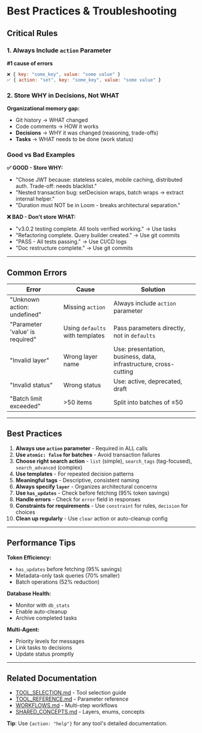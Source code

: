 # Best Practices & Troubleshooting

## Critical Rules

### 1. Always Include `action` Parameter
**#1 cause of errors**

```javascript
❌ { key: "some_key", value: "some value" }
✅ { action: "set", key: "some_key", value: "some value" }
```

### 2. Store WHY in Decisions, Not WHAT

**Organizational memory gap:**
- Git history → WHAT changed
- Code comments → HOW it works
- **Decisions** → WHY it was changed (reasoning, trade-offs)
- **Tasks** → WHAT needs to be done (work status)

### Good vs Bad Examples

**✅ GOOD - Store WHY:**
- "Chose JWT because: stateless scales, mobile caching, distributed auth. Trade-off: needs blacklist."
- "Nested transaction bug: setDecision wraps, batch wraps → extract internal helper."
- "Duration must NOT be in Loom - breaks architectural separation."

**❌ BAD - Don't store WHAT:**
- "v3.0.2 testing complete. All tools verified working." → Use tasks
- "Refactoring complete. Query builder created." → Use git commits
- "PASS - All tests passing." → Use CI/CD logs
- "Doc restructure complete." → Use git commits

---

## Common Errors

| Error | Cause | Solution |
|-------|-------|----------|
| "Unknown action: undefined" | Missing `action` | Always include `action` parameter |
| "Parameter 'value' is required" | Using `defaults` with templates | Pass parameters directly, not in `defaults` |
| "Invalid layer" | Wrong layer name | Use: presentation, business, data, infrastructure, cross-cutting |
| "Invalid status" | Wrong status | Use: active, deprecated, draft |
| "Batch limit exceeded" | >50 items | Split into batches of ≤50 |

---

## Best Practices

1. **Always use `action` parameter** - Required in ALL calls
2. **Use `atomic: false` for batches** - Avoid transaction failures
3. **Choose right search action** - `list` (simple), `search_tags` (tag-focused), `search_advanced` (complex)
4. **Use templates** - For repeated decision patterns
5. **Meaningful tags** - Descriptive, consistent naming
6. **Always specify `layer`** - Organizes architectural concerns
7. **Use `has_updates`** - Check before fetching (95% token savings)
8. **Handle errors** - Check for `error` field in responses
9. **Constraints for requirements** - Use `constraint` for rules, `decision` for choices
10. **Clean up regularly** - Use `clear` action or auto-cleanup config

---

## Performance Tips

**Token Efficiency:**
- `has_updates` before fetching (95% savings)
- Metadata-only task queries (70% smaller)
- Batch operations (52% reduction)

**Database Health:**
- Monitor with `db_stats`
- Enable auto-cleanup
- Archive completed tasks

**Multi-Agent:**
- Priority levels for messages
- Link tasks to decisions
- Update status promptly

---

## Related Documentation

- [TOOL_SELECTION.md](TOOL_SELECTION.md) - Tool selection guide
- [TOOL_REFERENCE.md](TOOL_REFERENCE.md) - Parameter reference
- [WORKFLOWS.md](WORKFLOWS.md) - Multi-step workflows
- [SHARED_CONCEPTS.md](SHARED_CONCEPTS.md) - Layers, enums, concepts

**Tip**: Use `{action: "help"}` for any tool's detailed documentation.
